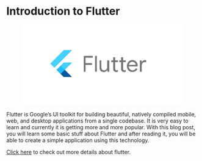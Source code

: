 # Introduction to Flutter

<figure><img src="../.gitbook/assets/70760bf1e88b184bb1bc.png" alt=""><figcaption></figcaption></figure>

Flutter is Google’s UI toolkit for building beautiful, natively compiled mobile, web, and desktop applications from a single codebase. It is very easy to learn and currently it is getting more and more popular. With this blog post, you will learn some basic stuff about Flutter and after reading it, you will be able to create a simple application using this technology.

[Click here](tools-and-setup/) to check out more details about flutter.
